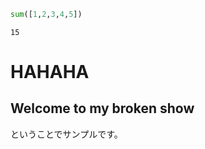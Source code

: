 

```python
sum([1,2,3,4,5])
```




    15



# HAHAHA

## Welcome to my broken show

ということでサンプルです。


```python

```
